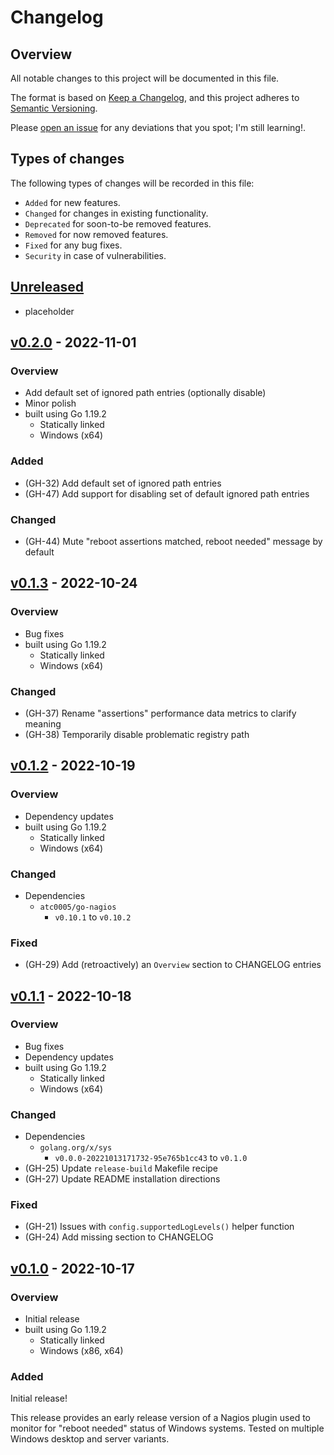 # Changelog

## Overview

All notable changes to this project will be documented in this file.

The format is based on [Keep a
Changelog](https://keepachangelog.com/en/1.0.0/), and this project adheres to
[Semantic Versioning](https://semver.org/spec/v2.0.0.html).

Please [open an issue](https://github.com/atc0005/check-restart/issues) for any
deviations that you spot; I'm still learning!.

## Types of changes

The following types of changes will be recorded in this file:

- `Added` for new features.
- `Changed` for changes in existing functionality.
- `Deprecated` for soon-to-be removed features.
- `Removed` for now removed features.
- `Fixed` for any bug fixes.
- `Security` in case of vulnerabilities.

## [Unreleased]

- placeholder

## [v0.2.0] - 2022-11-01

### Overview

- Add default set of ignored path entries (optionally disable)
- Minor polish
- built using Go 1.19.2
  - Statically linked
  - Windows (x64)

### Added

- (GH-32) Add default set of ignored path entries
- (GH-47) Add support for disabling set of default ignored path entries

### Changed

- (GH-44) Mute "reboot assertions matched, reboot needed" message by default

## [v0.1.3] - 2022-10-24

### Overview

- Bug fixes
- built using Go 1.19.2
  - Statically linked
  - Windows (x64)

### Changed

- (GH-37) Rename "assertions" performance data metrics to clarify meaning
- (GH-38) Temporarily disable problematic registry path

## [v0.1.2] - 2022-10-19

### Overview

- Dependency updates
- built using Go 1.19.2
  - Statically linked
  - Windows (x64)

### Changed

- Dependencies
  - `atc0005/go-nagios`
    - `v0.10.1` to `v0.10.2`

### Fixed

- (GH-29) Add (retroactively) an `Overview` section to CHANGELOG entries

## [v0.1.1] - 2022-10-18

### Overview

- Bug fixes
- Dependency updates
- built using Go 1.19.2
  - Statically linked
  - Windows (x64)

### Changed

- Dependencies
  - `golang.org/x/sys`
    - `v0.0.0-20221013171732-95e765b1cc43` to `v0.1.0`
- (GH-25) Update `release-build` Makefile recipe
- (GH-27) Update README installation directions

### Fixed

- (GH-21) Issues with `config.supportedLogLevels()` helper function
- (GH-24) Add missing section to CHANGELOG

## [v0.1.0] - 2022-10-17

### Overview

- Initial release
- built using Go 1.19.2
  - Statically linked
  - Windows (x86, x64)

### Added

Initial release!

This release provides an early release version of a Nagios plugin used to
monitor for "reboot needed" status of Windows systems. Tested on multiple
Windows desktop and server variants.

[Unreleased]: https://github.com/atc0005/check-restart/compare/v0.2.0...HEAD
[v0.2.0]: https://github.com/atc0005/check-restart/releases/tag/v0.2.0
[v0.1.3]: https://github.com/atc0005/check-restart/releases/tag/v0.1.3
[v0.1.2]: https://github.com/atc0005/check-restart/releases/tag/v0.1.2
[v0.1.1]: https://github.com/atc0005/check-restart/releases/tag/v0.1.1
[v0.1.0]: https://github.com/atc0005/check-restart/releases/tag/v0.1.0
